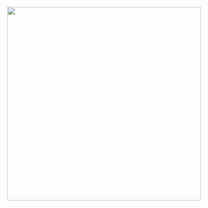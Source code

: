<p align="center"><a href="https://clodsire.nl" target="_blank">
    <picture>
        <source media="(prefers-color-scheme: dark)" srcset="https://clodsire.nl/img/brand/logo_white_text_dark.png">
        <img src="https://clodsire.nl/img/brand/logo_black_text_light.png" width="450px;">
    </picture>
</a></p>

[1]: https://clodsire.nl